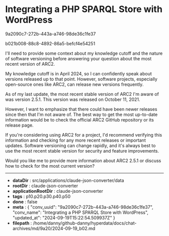 # Integrating a PHP SPARQL Store with WordPress

9a2090c7-272b-443a-a746-98de36c1fe37

b021b008-88c8-4892-86a5-befcf4e54251

 I'll need to provide some context about my knowledge cutoff and the nature of software versioning before answering your question about the most recent version of ARC2.

My knowledge cutoff is in April 2024, so I can confidently speak about versions released up to that point. However, software projects, especially open-source ones like ARC2, can release new versions frequently. 

As of my last update, the most recent stable version of ARC2 I'm aware of was version 2.5.1. This version was released on October 11, 2021. 

However, I want to emphasize that there could have been newer releases since then that I'm not aware of. The best way to get the most up-to-date information would be to check the official ARC2 GitHub repository or its release page.

If you're considering using ARC2 for a project, I'd recommend verifying this information and checking for any more recent releases or important updates. Software versioning can change rapidly, and it's always best to use the most recent stable version for security and feature improvements.

Would you like me to provide more information about ARC2 2.5.1 or discuss how to check for the most current version?

---

* **dataDir** : src/applications/claude-json-converter/data
* **rootDir** : claude-json-converter
* **applicationRootDir** : claude-json-converter
* **tags** : p10.p20.p30.p40.p50
* **done** : false
* **meta** : {
  "conv_uuid": "9a2090c7-272b-443a-a746-98de36c1fe37",
  "conv_name": "Integrating a PHP SPARQL Store with WordPress",
  "updated_at": "2024-09-19T15:22:54.509937Z"
}
* **filepath** : /home/danny/github-danny/hyperdata/docs/chat-archives/md/9a20/2024-09-19_b02.md